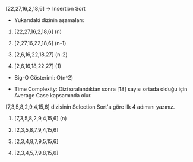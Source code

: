 [22,27,16,2,18,6] -> Insertion Sort

- Yukarıdaki dizinin aşamaları:

1. [22,27,16,2,18,6]	(n)
   
2. [2,27,16,22,18,6]	(n-1)
 
3. [2,6,16,22,18,27]	(n-2)
 
4. [2,6,16,18,22,27]	(1)

- Big-O Gösterimi: O(n^2)

- Time Complexity: Dizi sıralandıktan sonra [18] sayısı ortada olduğu için Average Case kapsamında olur.

[7,3,5,8,2,9,4,15,6] dizisinin Selection Sort'a göre ilk 4 adımını yazınız.

1. [7,3,5,8,2,9,4,15,6]  (n)

2. [2,3,5,8,7,9,4,15,6]

3. [2,3,4,8,7,9,5,15,6]

4. [2,3,4,5,7,9,8,15,6]